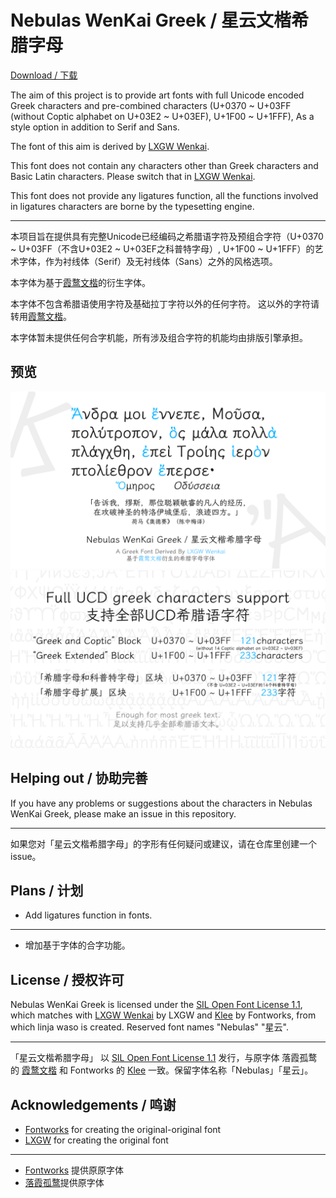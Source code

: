 # Nebulas WenKai Greek / 星云文楷希腊字母

[Download / 下载](https://github.com/nebulas-star/NebulasWenKaiKGreek/blob/main/Font/)


The aim of this project is to provide art fonts with full Unicode encoded Greek characters and pre-combined characters (U+0370 ~ U+03FF (without Coptic alphabet on U+03E2 ~ U+03EF), U+1F00 ~ U+1FFF), As a style option in addition to Serif and Sans.

The font of this aim is derived by [LXGW Wenkai](https://github.com/lxgw/LxgwWenKai).

This font does not contain any characters other than Greek characters and Basic Latin characters.
Please switch that in [LXGW Wenkai](https://github.com/lxgw/LxgwWenKai).

This font does not provide any ligatures function, all the functions involved in ligatures characters are borne by the typesetting engine.

----

本项目旨在提供具有完整Unicode已经编码之希腊语字符及预组合字符（U+0370 ~ U+03FF（不含U+03E2 ~ U+03EF之科普特字母）, U+1F00 ~ U+1FFF）的艺术字体，作为衬线体（Serif）及无衬线体（Sans）之外的风格选项。

本字体为基于[霞鹜文楷](https://github.com/lxgw/LxgwWenKai)的衍生字体。

本字体不包含希腊语使用字符及基础拉丁字符以外的任何字符。
这以外的字符请转用[霞鹜文楷](https://github.com/lxgw/LxgwWenKai)。

本字体暂未提供任何合字机能，所有涉及组合字符的机能均由排版引擎承担。

## 预览

![a](/Image/NWG-1.png)
![b](/Image/NWG-2.png)

## Helping out / 协助完善

If you have any problems or suggestions about the characters in Nebulas WenKai Greek, please make an issue in this repository.

----

如果您对「星云文楷希腊字母」的字形有任何疑问或建议，请在仓库里创建一个 issue。

## Plans / 计划

- Add ligatures function in fonts.

----

- 增加基于字体的合字功能。

## License / 授权许可

Nebulas WenKai Greek is licensed under the [SIL Open Font License 1.1](https://scripts.sil.org/OFL), which matches with [LXGW Wenkai](https://github.com/lxgw/LxgwWenKai) by LXGW and [Klee](https://github.com/fontworks-fonts/Klee) by Fontworks, from which linja waso is created. Reserved font names "Nebulas" "星云".

----

「星云文楷希腊字母」 以 [SIL Open Font License 1.1](https://scripts.sil.org/OFL) 发行，与原字体 落霞孤鹜 的 [霞鹜文楷](https://github.com/lxgw/LxgwWenKai) 和 Fontworks 的 [Klee](https://github.com/fontworks-fonts/Klee) 一致。保留字体名称「Nebulas」「星云」。

## Acknowledgements / 鸣谢

- [Fontworks](http://fontworks.co.jp) for creating the original-original font
- [LXGW](https://github.com/lxgw/LxgwWenKai/) for creating the original font

----

- [Fontworks](https://github.com/fontworks-fonts/) 提供原原字体
- [落霞孤鹜](https://github.com/lxgw/)提供原字体